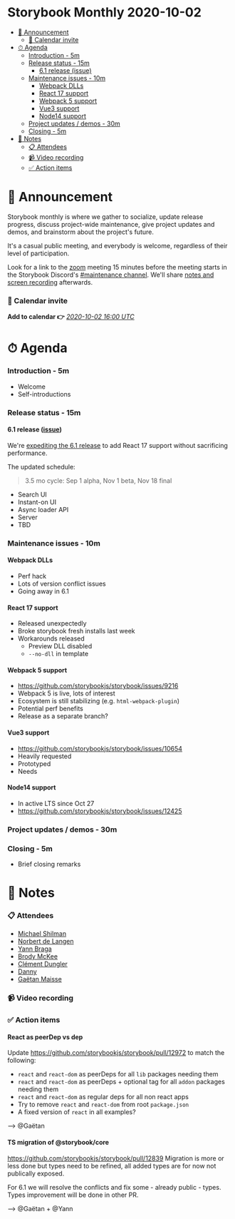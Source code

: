 <h1>Storybook Monthly 2020-10-02</h1>

- [📢 Announcement](#-announcement)
    - [📅 Calendar invite](#-calendar-invite)
- [⏱ Agenda](#-agenda)
    - [Introduction - 5m](#introduction---5m)
    - [Release status - 15m](#release-status---15m)
      - [6.1 release (issue)](#6dot1-release-issuehttpsgithubcomstorybookjsstorybookissues11884)
    - [Maintenance issues - 10m](#maintenance-issues---10m)
      - [Webpack DLLs](#webpack-dlls)
      - [React 17 support](#react-17-support)
      - [Webpack 5 support](#webpack-5-support)
      - [Vue3 support](#vue3-support)
      - [Node14 support](#node14-support)
    - [Project updates / demos - 30m](#project-updates--demos---30m)
    - [Closing - 5m](#closing---5m)
- [📝 Notes](#-notes)
    - [📋 Attendees](#-attendees)
    - [📹 Video recording](#-video-recording)
    - [✅ Action items](#-action-items)

# 📢 Announcement

Storybook monthly is where we gather to socialize, update release progress, discuss project-wide maintenance, give project updates and demos, and brainstorm about the project's future.

It's a casual public meeting, and everybody is welcome, regardless of their level of participation.

Look for a link to the [zoom](https://zoom.us/) meeting 15 minutes before the meeting starts in the Storybook Discord's [#maintenance channel](https://discord.gg/qhAxMgN). We'll share [notes and screen recording](https://github.com/storybookjs/community) afterwards.

### 📅 Calendar invite

**Add to calendar 👉** [_2020-10-02 16:00 UTC_](https://calendar.google.com/event?action=TEMPLATE&tmeid=ZDRsM2g5c3JtOTRlM2dpNWNyZXMxcnRkbWxfMjAyMDAxMDZUMTYwMDAwWiA4ZDB1NzBzbm9zY2ZkOGw2Z2lrNm83M2syMEBn&tmsrc=8d0u70snoscfd8l6gik6o73k20%40group.calendar.google.com&scp=ALL)

# ⏱ Agenda

### Introduction - 5m

- Welcome
- Self-introductions

### Release status - 15m

#### 6.1 release ([issue](https://github.com/storybookjs/storybook/issues/11884))

We're [expediting the 6.1 release](https://docs.google.com/document/d/1KDyZgV-D92uKVnTETDsvINc7jJ1JeLXIQcoSgomfchE/edit?usp=sharing) to add React 17 support without sacrificing performance.

The updated schedule:

> 3.5 mo cycle: Sep 1 alpha, Nov 1 beta, Nov 18 final

- Search UI
- Instant-on UI
- Async loader API
- Server
- TBD

### Maintenance issues - 10m

#### Webpack DLLs

- Perf hack
- Lots of version conflict issues
- Going away in 6.1

#### React 17 support

- Released unexpectedly
- Broke storybook fresh installs last week
- Workarounds released
  - Preview DLL disabled
  - `--no-dll` in template

#### Webpack 5 support

- https://github.com/storybookjs/storybook/issues/9216
- Webpack 5 is live, lots of interest
- Ecosystem is still stabilizing (e.g. `html-webpack-plugin`)
- Potential perf benefits
- Release as a separate branch?

#### Vue3 support

- https://github.com/storybookjs/storybook/issues/10654
- Heavily requested
- Prototyped
- Needs

#### Node14 support

- In active LTS since Oct 27
- https://github.com/storybookjs/storybook/issues/12425

### Project updates / demos - 30m

### Closing - 5m

- Brief closing remarks

# 📝 Notes

### 📋 Attendees
 - [Michael Shilman](https://github.com/shilman) 
 - [Norbert de Langen](https://github.com/ndelangen) 
 - [Yann Braga](https://github.com/yannbf) 
 - [Brody McKee](https://github.com/mrmckeb) 
 - [Clément Dungler](https://github.com/tooppaaa) 
 - [Danny](https://github.com/dannyhw) 
 - [Gaëtan Maisse](https://github.com/gaetanmaisse) 


### 📹 Video recording

### ✅ Action items

#### React as peerDep vs dep
Update https://github.com/storybookjs/storybook/pull/12972 to match the following: 

 - `react` and `react-dom` as peerDeps for all `lib` packages needing them
 - `react` and `react-dom` as peerDeps + optional tag for all `addon` packages needing them
 - `react` and `react-dom` as regular deps for all non react apps
 - Try to remove `react` and `react-dom` from root `package.json`
 - A fixed version of `react` in all examples?

--> @Gaëtan

#### TS migration of @storybook/core 

https://github.com/storybookjs/storybook/pull/12839
Migration is more or less done but types need to be refined, all added types are for now not publically exposed.

For 6.1 we will resolve the conflicts and fix some - already public - types. 
Types improvement will be done in other PR.  

--> @Gaëtan + @Yann
